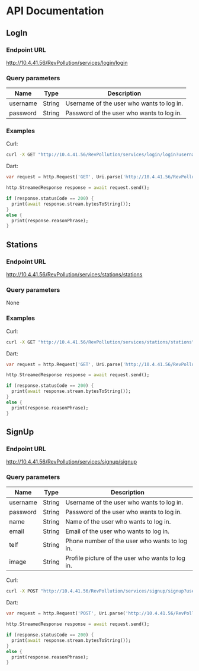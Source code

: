 # API Documentation

## LogIn

### Endpoint URL

http://10.4.41.56/RevPollution/services/login/login

### Query parameters

|Name | Type | Description |
|---|---|---|
| username | String | Username of the user who wants to log in. |
| password | String | Password of the user who wants to log in. |
### Examples

Curl:

``` bash
curl -X GET "http://10.4.41.56/RevPollution/services/login/login?username=username&password=password"
```

Dart:

``` Dart
var request = http.Request('GET', Uri.parse('http://10.4.41.56/RevPollution/services/login/login?username=username&password=password'));

http.StreamedResponse response = await request.send();

if (response.statusCode == 200) {
  print(await response.stream.bytesToString());
}
else {
  print(response.reasonPhrase);
}
```

## Stations

### Endpoint URL

http://10.4.41.56/RevPollution/services/stations/stations

### Query parameters

None

### Examples

Curl:

``` bash
curl -X GET "http://10.4.41.56/RevPollution/services/stations/stations"
```

Dart:

``` Dart
var request = http.Request('GET', Uri.parse('http://10.4.41.56/RevPollution/services/stations/stations'));

http.StreamedResponse response = await request.send();

if (response.statusCode == 200) {
  print(await response.stream.bytesToString());
}
else {
  print(response.reasonPhrase);
}
```

## SignUp

### Endpoint URL

http://10.4.41.56/RevPollution/services/signup/signup

### Query parameters

|Name | Type | Description |
|---|---|---|
| username | String | Username of the user who wants to log in. |
| password | String | Password of the user who wants to log in. |
| name | String | Name of the user who wants to log in. |
| email | String | Email of the user who wants to log in. |
| telf | String | Phone number of the user who wants to log in. |
| image | String | Profile picture of the user who wants to log in. |

Curl:

``` bash
curl -X POST "http://10.4.41.56/RevPollution/services/signup/signup?username=username&password=password&name=name&email=email&telf=telf&image=image"
```

Dart:

``` Dart
var request = http.Request('POST', Uri.parse('http://10.4.41.56/RevPollution/services/signup/signup?username=username&password=password&name=name&email=email&telf=telf&image=image'));

http.StreamedResponse response = await request.send();

if (response.statusCode == 200) {
  print(await response.stream.bytesToString());
}
else {
  print(response.reasonPhrase);
}
```
